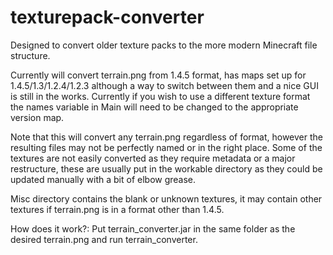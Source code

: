 # texturepack-converter
Designed to convert older texture packs to the more modern Minecraft file structure.

Currently will convert terrain.png from 1.4.5 format, has maps set up for 1.4.5/1.3/1.2.4/1.2.3 although a way to switch between them and a nice GUI is still in the works. Currently if you wish to use a different texture format the names variable in Main will need to be changed to the appropriate version map.

Note that this will convert any terrain.png regardless of format, however the resulting files may not be perfectly named or in the right place. Some of the textures are not easily converted as they require metadata or a major restructure, these are usually put in the workable directory as they could be updated manually with a bit of elbow grease.

Misc directory contains the blank or unknown textures, it may contain other textures if terrain.png is in a format other than 1.4.5.

How does it work?:
Put terrain_converter.jar in the same folder as the desired terrain.png and run terrain_converter.
